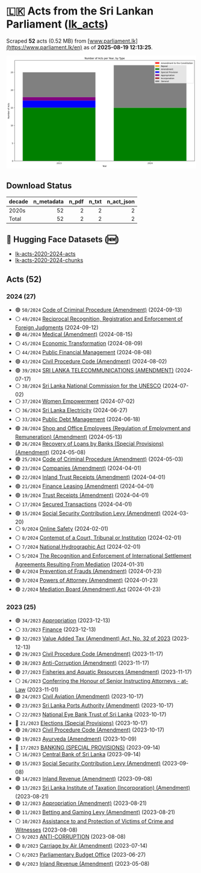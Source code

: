 # 🇱🇰 Acts from the Sri Lankan Parliament ([lk_acts](https://github.com/nuuuwan/lk_acts))

Scraped  **52** acts (0.52 MB) from [www.parliament.lk](https://www.parliament.lk/en) as of **2025-08-19 12:13:25**.

![Year Chart](images/chart_year.png)

## Download Status

| decade | n_metadata | n_pdf | n_txt | n_act_json |
| :-- | --: | --: | --: | --: |
| 2020s | 52 | 2 | 2 | 2 |
| Total | 52 | 2 | 2 | 2 |

## 🤗 Hugging Face Datasets (🆕)

- [lk-acts-2020-2024-acts](https://huggingface.co/datasets/nuuuwan/lk-acts-2020-2024-acts)
- [lk-acts-2020-2024-chunks](https://huggingface.co/datasets/nuuuwan/lk-acts-2020-2024-chunks)

## Acts (52)

### 2024 (27)

- 🟢 `50/2024` [Code of Criminal Procedure (Amendment)](../lk_acts_data/data/acts/2020s/2024/2024-050) (2024-09-13)
- ⚪ `49/2024` [Reciprocal Recognition, Registration and Enforcement of Foreign Judgments](../lk_acts_data/data/acts/2020s/2024/2024-049) (2024-09-12)
- 🟢 `46/2024` [Medical (Amendment)](../lk_acts_data/data/acts/2020s/2024/2024-046) (2024-08-15)
- ⚪ `45/2024` [Economic Transformation](../lk_acts_data/data/acts/2020s/2024/2024-045) (2024-08-09)
- ⚪ `44/2024` [Public Financial Management](../lk_acts_data/data/acts/2020s/2024/2024-044) (2024-08-08)
- 🟢 `43/2024` [Civil Procedure Code (Amendment)](../lk_acts_data/data/acts/2020s/2024/2024-043) (2024-08-02)
- 🟢 `39/2024` [SRI LANKA TELECOMMUNICATIONS (AMENDMENT)](../lk_acts_data/data/acts/2020s/2024/2024-039) (2024-07-17)
- ⚪ `38/2024` [Sri Lanka National Commission for the UNESCO](../lk_acts_data/data/acts/2020s/2024/2024-038) (2024-07-02)
- ⚪ `37/2024` [Women Empowerment](../lk_acts_data/data/acts/2020s/2024/2024-037) (2024-07-02)
- ⚪ `36/2024` [Sri Lanka Electricity](../lk_acts_data/data/acts/2020s/2024/2024-036) (2024-06-27)
- ⚪ `33/2024` [Public Debt Management](../lk_acts_data/data/acts/2020s/2024/2024-033) (2024-06-18)
- 🟢 `28/2024` [Shop and Office Employees (Regulation of Employment and Remuneration) (Amendment)](../lk_acts_data/data/acts/2020s/2024/2024-028) (2024-05-13)
- 🟢 `26/2024` [Recovery of Loans by Banks (Special Provisions) (Amendment)](../lk_acts_data/data/acts/2020s/2024/2024-026) (2024-05-08)
- 🟢 `25/2024` [Code of Criminal Procedure (Amendment)](../lk_acts_data/data/acts/2020s/2024/2024-025) (2024-05-03)
- 🟢 `23/2024` [Companies (Amendment)](../lk_acts_data/data/acts/2020s/2024/2024-023) (2024-04-01)
- 🟢 `22/2024` [Inland Trust Receipts (Amendment)](../lk_acts_data/data/acts/2020s/2024/2024-022) (2024-04-01)
- 🟢 `21/2024` [Finance Leasing (Amendment)](../lk_acts_data/data/acts/2020s/2024/2024-021) (2024-04-01)
- 🟢 `19/2024` [Trust Receipts (Amendment)](../lk_acts_data/data/acts/2020s/2024/2024-019) (2024-04-01)
- ⚪ `17/2024` [Secured Transactions](../lk_acts_data/data/acts/2020s/2024/2024-017) (2024-04-01)
- 🟢 `15/2024` [Social Security Contribution Levy (Amendment)](../lk_acts_data/data/acts/2020s/2024/2024-015) (2024-03-20)
- ⚪ `9/2024` [Online Safety](../lk_acts_data/data/acts/2020s/2024/2024-009) (2024-02-01)
- ⚪ `8/2024` [Contempt of a Court, Tribunal or Institution](../lk_acts_data/data/acts/2020s/2024/2024-008) (2024-02-01)
- ⚪ `7/2024` [National Hydrographic Act](../lk_acts_data/data/acts/2020s/2024/2024-007) (2024-02-01)
- ⚪ `5/2024` [The Recognition and Enforcement of International Settlement Agreements Resulting From Mediation](../lk_acts_data/data/acts/2020s/2024/2024-005) (2024-01-31)
- 🟢 `4/2024` [Prevention of Frauds (Amendment)](../lk_acts_data/data/acts/2020s/2024/2024-004) (2024-01-23)
- 🟢 `3/2024` [Powers of Attorney (Amendment)](../lk_acts_data/data/acts/2020s/2024/2024-003) (2024-01-23)
- 🟢 `2/2024` [Mediation Board (Amendment) Act](../lk_acts_data/data/acts/2020s/2024/2024-002) (2024-01-23)

### 2023 (25)

- 🟣 `34/2023` [Appropriation](../lk_acts_data/data/acts/2020s/2023/2023-034) (2023-12-13)
- ⚪ `33/2023` [Finance](../lk_acts_data/data/acts/2020s/2023/2023-033) (2023-12-13)
- 🟢 `32/2023` [Value Added Tax (Amendment) Act, No. 32 of 2023](../lk_acts_data/data/acts/2020s/2023/2023-032) (2023-12-13)
- 🟢 `29/2023` [Civil Procedure Code (Amendment)](../lk_acts_data/data/acts/2020s/2023/2023-029) (2023-11-17)
- 🟢 `28/2023` [Anti-Corruption (Amendment)](../lk_acts_data/data/acts/2020s/2023/2023-028) (2023-11-17)
- 🟢 `27/2023` [Fisheries and Aquatic Resources (Amendment)](../lk_acts_data/data/acts/2020s/2023/2023-027) (2023-11-17)
- ⚪ `26/2023` [Conferring the Honour of Senior Instructing Attorneys - at- Law](../lk_acts_data/data/acts/2020s/2023/2023-026) (2023-11-01)
- 🟢 `24/2023` [Civil Aviation (Amendment)](../lk_acts_data/data/acts/2020s/2023/2023-024) (2023-10-17)
- 🟢 `23/2023` [Sri Lanka Ports Authority (Amendment)](../lk_acts_data/data/acts/2020s/2023/2023-023) (2023-10-17)
- ⚪ `22/2023` [National Eye Bank Trust of Sri Lanka](../lk_acts_data/data/acts/2020s/2023/2023-022) (2023-10-17)
- 🔵 `21/2023` [Elections (Special Provisions)](../lk_acts_data/data/acts/2020s/2023/2023-021) (2023-10-17)
- 🟢 `20/2023` [Civil Procedure Code (Amendment)](../lk_acts_data/data/acts/2020s/2023/2023-020) (2023-10-17)
- 🟢 `19/2023` [Ayurveda (Amendment)](../lk_acts_data/data/acts/2020s/2023/2023-019) (2023-10-09)
- 🔵 `17/2023` [BANKING (SPECIAL PROVISIONS)](../lk_acts_data/data/acts/2020s/2023/2023-017) (2023-09-14)
- ⚪ `16/2023` [Central Bank of Sri Lanka](../lk_acts_data/data/acts/2020s/2023/2023-016) (2023-09-14)
- 🟢 `15/2023` [Social Security Contribution Levy (Amendment)](../lk_acts_data/data/acts/2020s/2023/2023-015) (2023-09-08)
- 🟢 `14/2023` [Inland Revenue (Amendment)](../lk_acts_data/data/acts/2020s/2023/2023-014) (2023-09-08)
- 🟢 `13/2023` [Sri Lanka Institute of Taxation (Incorporation) (Amendment)](../lk_acts_data/data/acts/2020s/2023/2023-013) (2023-08-21)
- 🟢 `12/2023` [Appropriation (Amendment)](../lk_acts_data/data/acts/2020s/2023/2023-012) (2023-08-21)
- 🟢 `11/2023` [Betting and Gaming Levy (Amendment)](../lk_acts_data/data/acts/2020s/2023/2023-011) (2023-08-21)
- ⚪ `10/2023` [Assistance to and Protection of Victims of Crime and Witnesses](../lk_acts_data/data/acts/2020s/2023/2023-010) (2023-08-08)
- ⚪ `9/2023` [ANTI-CORRUPTION](../lk_acts_data/data/acts/2020s/2023/2023-009) (2023-08-08)
- 🟢 `8/2023` [Carriage by Air (Amendment)](../lk_acts_data/data/acts/2020s/2023/2023-008) (2023-07-14)
- ⚪ `6/2023` [Parliamentary Budget Office](../lk_acts_data/data/acts/2020s/2023/2023-006) (2023-06-27)
- 🟢 `4/2023` [Inland Revenue (Amendment)](../lk_acts_data/data/acts/2020s/2023/2023-004) (2023-05-08)

